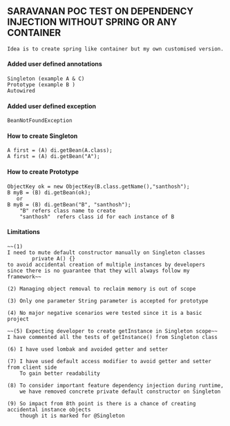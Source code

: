 ## SARAVANAN POC TEST ON DEPENDENCY INJECTION WITHOUT SPRING OR ANY CONTAINER

    Idea is to create spring like container but my own customised version. 

#### Added user defined annotations
    
    Singleton (example A & C)
    Prototype (example B )
    Autowired 
    

#### Added user defined exception

    BeanNotFoundException

    
#### How to create Singleton    

    A first = (A) di.getBean(A.class);
    A first = (A) di.getBean("A");
    
#### How to create Prototype    

    ObjectKey ok = new ObjectKey(B.class.getName(),"santhosh");
    B myB = (B) di.getBean(ok);
       or
    B myB = (B) di.getBean("B", "santhosh");
        "B" refers class name to create
        "santhosh"  refers class id for each instance of B
        
#### Limitations

    ~~(1) 
    I need to mute default constructor manually on Singleton classes
            private A() {}
    to avoid accidental creation of multiple instances by developers
    since there is no guarantee that they will always follow my framework~~
    
    (2) Managing object removal to reclaim memory is out of scope
    
    (3) Only one parameter String parameter is accepted for prototype
    
    (4) No major negative scenarios were tested since it is a basic project
    
    ~~(5) Expecting developer to create getInstance in Singleton scope~~ 
    I have commented all the tests of getInstance() from Singleton class
    
    (6) I have used lombak and avoided getter and setter
    
    (7) I have used default access modifier to avoid getter and setter from client side
        To gain better readability
        
    (8) To consider important feature dependency injection during runtime, 
        we have removed concrete private default constructor on Singleton
        
    (9) So impact from 8th point is there is a chance of creating accidental instance objects 
        though it is marked for @Singleton   
        
    
    
            
    
    

    